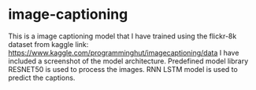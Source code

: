 ﻿# image-captioning
 This is a image captioning model that I have trained using the flickr-8k dataset from kaggle link: https://www.kaggle.com/programminghut/imagecaptioning/data 
 I have included a screenshot of the model architecture.
 Predefined model library RESNET50 is used to process the images.
 RNN LSTM model is used to predict the captions.
 
 
